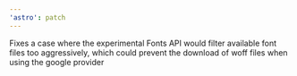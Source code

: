 ```yaml
---
'astro': patch
---
```


Fixes a case where the experimental Fonts API would filter available font files too aggressively, which could prevent the download of woff files when using the google provider
